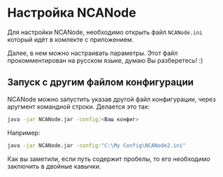 # Наcтройка NCANode

Для настройки NCANode, необходимо открыть файл `NCANode.ini` который
идёт в комлекте с приложением.

Далее, в нем можно настраивать параметры. Этот файл прокомментирован
на русском языке, думаю Вы разберетесь! :)

## Запуск с другим файлом конфигурации

NCANode можно запустить указав другой файл конфигурации, через
аругмент командной строки. Делается это так:

```bash
java -jar NCANode.jar -config:<Ваш конфиг>
```

Например:

```bash
java -jar NCANode.jar -config:"C:\My Config\NCANode2.ini"
```

Как вы заметили, если путь содержит пробелы, то его необходимо
заключить в двойные кавычки.